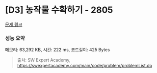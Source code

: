 # [D3] 농작물 수확하기 - 2805 

[문제 링크](https://swexpertacademy.com/main/code/problem/problemDetail.do?contestProbId=AV7GLXqKAWYDFAXB) 

### 성능 요약

메모리: 63,292 KB, 시간: 222 ms, 코드길이: 425 Bytes



> 출처: SW Expert Academy, https://swexpertacademy.com/main/code/problem/problemList.do